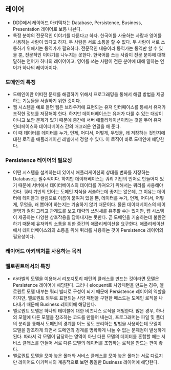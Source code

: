 ## 레이어
- DDD에서 레이어드 아키텍처는 Database, Persistence, Business, Presentation 레이어로 보통 나뉜다.
- 특정 분야의 전문적인 이야기를 다룬다고 하자. 한국어를 사용하는 사람과 영어를 사용하는 사람이 있다고 하자. 두 사람은 서로 소통을 할 수 없다. 두 사람이 서로 소통하기 위해서는 통역가가 필요하다. 전문적인 내용이라 통역가는 통역만 할 수 있을 뿐, 전문적인 이야기를 나누지는 못한다. 한국어를 쓰는 사람이 전문 분야에 대해 말하는 언어가 하나의 레이어이고, 영어를 쓰는 사람이 전문 분야에 대해 말하는 언어가 하나의 레이어이다.

### 도메인의 특징
- 도메인이란 어떠한 문제를 해결하기 위해서 프로그래밍을 통해서 해결 방법을 제공하는 기능들을 서술하기 위한 것이다.
- 웹 시스템을 예로 들면 웹은 브라우저에 표현되는 유저 인터페이스를 통해서 유저가 조작한 정보를 저장해야 한다. 하지만 데이터베이스는 유저가 다룰 수 있는 대상이 아니고 보안 문제가 있기 때문에 중간에 서버 애플리케이션이라는 것을 두어 유저 인터페이스와 데이터베이스 간의 매끄러운 연결을 해 준다.
- 이 때 데이터를 데이터를 누가, 언제, 어디서, 어떻게, 무엇을, 왜 저장하는 것인지에 대한 로직을 애플리케이션 레벨에서 정할 수 있다. 이 로직이 바로 도메인에 해당한다.

### Persistence 레이어의 필요성
- 어떤 시스템을 설계하는데 있어서 애플리케이션의 상태를 변화를 저장하는 Database는 필수적이다. 하지만 데이터베이스는 쿼리 기반의 언어로 만들어져 있기 때문에 서버에서 데이터베이스의 데이터를 가져오기 위해서는 쿼리를 사용해야 한다. 쿼리 기반의 언어는 도메인 지식을 서술하는데 좋지는 않은데, 그 이유는 데이터에 테이블과 컬럼으로 이름이 붙여져 있을 뿐, 데이터를 누가, 언제, 어디서, 어떻게, 무엇을, 왜 뽑아야 하는지는 기술하기 않기 때문이다. 물론 데이터베이스의 테이블명과 컬럼 그리고 관계도를 보고 대략의 쓰임새를 유추할 수는 있지만, 웹 시스템이 제공하는 다양한 상호작용을 담아내지는 못한다. 곧 도메인을 기술하는데 불완전하기 때문에 유저와의 소통을 위한 중간의 애플리케이션을 요구한다. 애플리케이션에서 데이터베이스와의 소통을 위해 쿼리를 사용하는 것이 Persistence 레이어의 필요성이다.

### 레이어드 아키텍처를 사용하는 목적

### 엘로퀀트에서의 특징
- 라라벨의 모델을 이용해서 리포지토리 패턴의 클래스를 만드는 것이라면 모델은 Persistence 레이어에 해당한다. 그러나 eloquent로 사양패턴을 만드는 경우, 엘로퀀트 모델 내부는 쿼리 빌더로 구성이 되기 때문에 Persistence 레이어의 역할을 하지만, 엘로퀀트 외부로 표현되는 사양 패턴을 구현한 메소드는 도메인 로직을 나타내기 때문에 Business 레이어에 해당한다.
- 엘로퀀트 모델은 하나의 테이블에 대한 비즈니스 로직을 매핑한다. 많은 경우, 하나의 모델에 다른 모델을 참조하는 코드를 만들어 내는데, 프로그래머는 파일 및 폴더의 분리를 통해서 도메인의 경계를 어느 정도 분리하는 방법을 사용하는데 모델이 모델을 참조하게 되면서 도메인의 경계를 명확하게 나눌 수 없는 문제점이 발생하게 된다. 따라서 각 모델이 담당하는 영역이 아닌 다른 모델의 데이터를 혼합할 때는 서비스 클래스를 만들어 서로 다른 모델의 데이터를 조합하는 로직을 만드는 편이 좋다.
- 엘로퀀트 모델을 모아 놓은 폴더와 서비스 클래스를 모아 놓은 폴더는 서로 다르지만 레이어드 아키텍처의 계층적으로 보면 동일한 Business 레이어에 해당한다.
